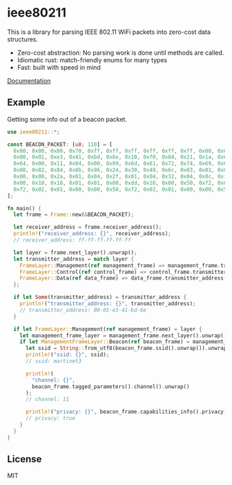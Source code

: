 # ieee80211

This is a library for parsing IEEE 802.11 WiFi packets into zero-cost data structures.

- Zero-cost abstraction: No parsing work is done until methods are called.
- Idiomatic rust: match-friendly enums for many types
- Fast: built with speed in mind

[Documentation](https://spiralp.github.io/rust-ieee80211)

## Example

Getting some info out of a beacon packet.

```rust
use ieee80211::*;

const BEACON_PACKET: [u8; 110] = [
  0x80, 0x00, 0x00, 0x70, 0xff, 0xff, 0xff, 0xff, 0xff, 0xff, 0x00, 0x01, 0xe3, 0x41, 0xbd, 0x6e,
  0x00, 0x01, 0xe3, 0x41, 0xbd, 0x6e, 0x10, 0xf0, 0x84, 0x21, 0x1a, 0x69, 0x02, 0x00, 0x00, 0x00,
  0x64, 0x00, 0x11, 0x04, 0x00, 0x09, 0x6d, 0x61, 0x72, 0x74, 0x69, 0x6e, 0x65, 0x74, 0x33, 0x01,
  0x08, 0x82, 0x84, 0x8b, 0x96, 0x24, 0x30, 0x48, 0x6c, 0x03, 0x01, 0x0b, 0x05, 0x04, 0x00, 0x01,
  0x00, 0x00, 0x2a, 0x01, 0x04, 0x2f, 0x01, 0x04, 0x32, 0x04, 0x0c, 0x12, 0x18, 0x60, 0xdd, 0x06,
  0x00, 0x10, 0x18, 0x01, 0x01, 0x00, 0xdd, 0x16, 0x00, 0x50, 0xf2, 0x01, 0x01, 0x00, 0x00, 0x50,
  0xf2, 0x02, 0x01, 0x00, 0x00, 0x50, 0xf2, 0x02, 0x01, 0x00, 0x00, 0x50, 0xf2, 0x02,
];

fn main() {
  let frame = Frame::new(&BEACON_PACKET);

  let receiver_address = frame.receiver_address();
  println!("receiver_address: {}", receiver_address);
  // receiver_address: ff-ff-ff-ff-ff-ff

  let layer = frame.next_layer().unwrap();
  let transmitter_address = match layer {
    FrameLayer::Management(ref management_frame) => management_frame.transmitter_address(),
    FrameLayer::Control(ref control_frame) => control_frame.transmitter_address(),
    FrameLayer::Data(ref data_frame) => data_frame.transmitter_address(),
  };

  if let Some(transmitter_address) = transmitter_address {
    println!("transmitter_address: {}", transmitter_address);
    // transmitter_address: 00-01-e3-41-bd-6e
  }

  if let FrameLayer::Management(ref management_frame) = layer {
    let management_frame_layer = management_frame.next_layer().unwrap();
    if let ManagementFrameLayer::Beacon(ref beacon_frame) = management_frame_layer {
      let ssid = String::from_utf8(beacon_frame.ssid().unwrap()).unwrap();
      println!("ssid: {}", ssid);
      // ssid: martinet3

      println!(
        "channel: {}",
        beacon_frame.tagged_parameters().channel().unwrap()
      );
      // channel: 11

      println!("privacy: {}", beacon_frame.capabilities_info().privacy);
      // privacy: true
    }
  }
}

```

## License

MIT
